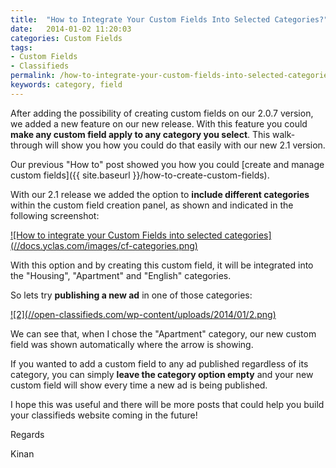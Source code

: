 ```yaml
---
title:  "How to Integrate Your Custom Fields Into Selected Categories?"
date:   2014-01-02 11:20:03
categories: Custom Fields
tags: 
- Custom Fields
- Classifieds
permalink: /how-to-integrate-your-custom-fields-into-selected-categories/
keywords: category, field
---
```

After adding the possibility of creating custom fields on our 2.0.7 version, we added a new feature on our new release. With this feature you could **make any custom field apply to any category you select**. This walk-through will show you how you could do that easily with our new 2.1 version.

Our previous "How to" post showed you how you could [create and manage custom fields]({{ site.baseurl }}/how-to-create-custom-fields).

With our 2.1 release we added the option to **include different categories** within the custom field creation panel, as shown and indicated in the following screenshot:

<a href="//docs.yclas.com/images/cf-categories.png" class="thumbnail gallery-item" data-gallery>
![How to integrate your Custom Fields into selected categories](//docs.yclas.com/images/cf-categories.png)
</a>

With this option and by creating this custom field, it will be integrated into the "Housing", "Apartment" and "English" categories.

So lets try **publishing a new ad** in one of those categories:

<a href="//open-classifieds.com/wp-content/uploads/2014/01/2.png" class="thumbnail gallery-item" data-gallery>
![2](//open-classifieds.com/wp-content/uploads/2014/01/2.png)
</a>

We can see that, when I chose the "Apartment" category, our new custom field was shown automatically where the arrow is showing.

If you wanted to add a custom field to any ad published regardless of its category, you can simply **leave the category option empty** and your new custom field will show every time a new ad is being published.

I hope this was useful and there will be more posts that could help you build your classifieds website coming in the future!

Regards

Kinan

